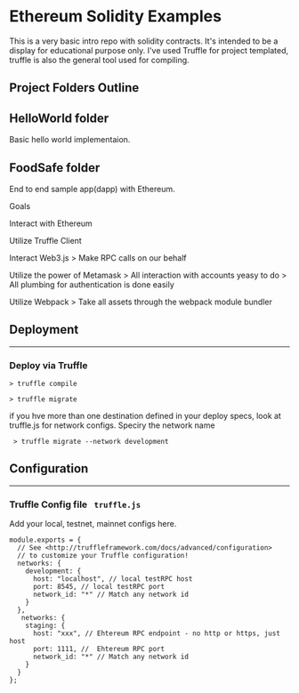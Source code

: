 # Ethereum Solidity Examples

This is a very basic intro repo with solidity contracts. It's intended to be a display for educational purpose only.
I've used Truffle for project templated, truffle is also the general tool used for compiling.
 
## Project Folders Outline
 
## HelloWorld folder

Basic hello world implementaion.

## FoodSafe folder   

End to end sample app(dapp) with Ethereum.

  Goals

  Interact with Ethereum

  Utilize Truffle Client

  Interact Web3.js
      > Make RPC calls on our behalf

  Utilize the power of Metamask
      > All interaction with accounts yeasy to do
      > All plumbing for authentication is done easily
      

  Utilize Webpack
      > Take all assets through the webpack module bundler

## Deployment
---

### Deploy via Truffle

 ``` > truffle compile ```

 ``` > truffle migrate ```
  
   if you hve more than one destination defined in your deploy specs, look at truffle.js for network configs. Speciry the network name 

  ```  > truffle migrate --network development ```

## Configuration
----
### Truffle Config file   ```  truffle.js   ```
Add your local, testnet, mainnet configs here.
```
module.exports = {
  // See <http://truffleframework.com/docs/advanced/configuration>
  // to customize your Truffle configuration!
  networks: {
    development: {
      host: "localhost", // local testRPC host
      port: 8545, // local testRPC port
      network_id: "*" // Match any network id
    }
  },
   networks: {
    staging: {
      host: "xxx", // Ehtereum RPC endpoint - no http or https, just host 
      port: 1111, //  Ehtereum RPC port
      network_id: "*" // Match any network id
    }
  }
};
```
